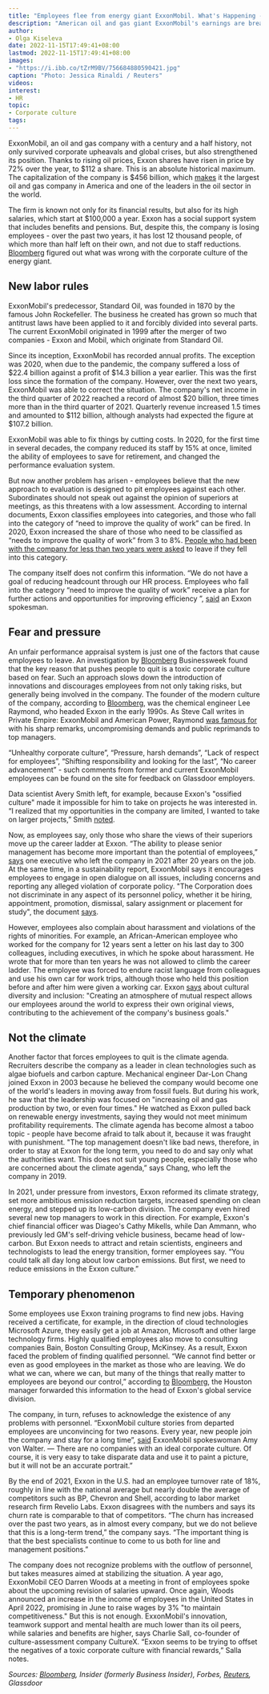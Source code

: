 ```yaml
---
title: "Employees flee from energy giant ExxonMobil. What's Happening - Bloomberg"
description: "American oil and gas giant ExxonMobil's earnings are breaking records, as is the value of its shares. However, employees leave the company en masse - 12 thousand people left in 2 years. Here are the problems in the corporate culture that led to this."
author: 
- Olga Kiseleva
date: 2022-11-15T17:49:41+08:00
lastmod: 2022-11-15T17:49:41+08:00
images: 
- "https://i.ibb.co/tZrM9BV/756684880590421.jpg"
caption: "Photo: Jessica Rinaldi / Reuters"
videos:
interest:
- HR
topic:
- Corporate culture
tags:
---
```


ExxonMobil, an oil and gas company with a century and a half history, not only survived corporate upheavals and global crises, but also strengthened its position. Thanks to rising oil prices, Exxon shares have risen in price by 72% over the year, to $112 a share. This is an absolute historical maximum. The capitalization of the company is $456 billion, which [makes](https://finance.yahoo.com/quote/XOM/history/) it the largest oil and gas company in America and one of the leaders in the oil sector in the world.

The firm is known not only for its financial results, but also for its high salaries, which start at $100,000 a year. Exxon has a social support system that includes benefits and pensions. But, despite this, the company is losing employees - over the past two years, it has lost 12 thousand people, of which more than half left on their own, and not due to staff reductions. [Bloomberg](http://www.bloomberg.com/) figured out what was wrong with the corporate culture of the energy giant.

New labor rules
---------------

ExxonMobil's predecessor, Standard Oil, was founded in 1870 by the famous John Rockefeller. The business he created has grown so much that antitrust laws have been applied to it and forcibly divided into several parts. The current ExxonMobil originated in 1999 after the merger of two companies - Exxon and Mobil, which originate from Standard Oil.

Since its inception, ExxonMobil has recorded annual profits. The exception was 2020, when due to the pandemic, the company suffered a loss of $22.4 billion against a profit of $14.3 billion a year earlier. This was the first loss since the formation of the company. However, over the next two years, ExxonMobil was able to correct the situation. The company's net income in the third quarter of 2022 reached a record of almost $20 billion, three times more than in the third quarter of 2021. Quarterly revenue increased 1.5 times and amounted to $112 billion, although analysts had expected the figure at $107.2 billion.

ExxonMobil was able to fix things by cutting costs. In 2020, for the first time in several decades, the company reduced its staff by 15% at once, limited the ability of employees to save for retirement, and changed the performance evaluation system.

But now another problem has arisen - employees believe that the new approach to evaluation is designed to pit employees against each other. Subordinates should not speak out against the opinion of superiors at meetings, as this threatens with a low assessment. According to internal documents, Exxon classifies employees into categories, and those who fall into the category of “need to improve the quality of work” can be fired. In 2020, Exxon increased the share of those who need to be classified as “needs to improve the quality of work” from 3 to 8%. [People who had been with the company for less than two years were asked](https://www.forbes.com/sites/elanagross/2020/07/24/exxonmobil-reportedly-changed-its-employee-review-process-to-increase-performance-related-job-cuts/?sh=75ad5c605942) to leave if they fell into this category.

The company itself does not confirm this information. “We do not have a goal of reducing headcount through our HR process. Employees who fall into the category “need to improve the quality of work” receive a plan for further actions and opportunities for improving efficiency ”, [said](https://www.businessinsider.com/power-line-inside-exxons-secret-ranking-system-2020-7) an Exxon spokesman.

Fear and pressure
-----------------

An unfair performance appraisal system is just one of the factors that cause employees to leave. An investigation by [Bloomberg](http://www.bloomberg.com/) Businessweek found that the key reason that pushes people to quit is a toxic corporate culture based on fear. Such an approach slows down the introduction of innovations and discourages employees from not only taking risks, but generally being involved in the company. The founder of the modern culture of the company, according to [Bloomberg](http://www.bloomberg.com/), was the chemical engineer Lee Raymond, who headed Exxon in the early 1990s. As Steve Call writes in Private Empire: ExxonMobil and American Power, Raymond [was famous for](https://www.bloomberg.com/news/features/2022-10-13/exxon-xom-jobs-exodus-brings-scrutiny-to-corporate-culture) with his sharp remarks, uncompromising demands and public reprimands to top managers.

“Unhealthy corporate culture”, “Pressure, harsh demands”, “Lack of respect for employees”, “Shifting responsibility and looking for the last”, “No career advancement” - such comments from former and current ExxonMobil employees can be found on the site for feedback on Glassdoor employers.

Data scientist Avery Smith left, for example, because Exxon's "ossified culture" made it impossible for him to take on projects he was interested in. “I realized that my opportunities in the company are limited, I wanted to take on larger projects,” Smith [noted](https://www.reuters.com/business/exxon-exodus-turns-floating-cube-into-internet-meme-2021-10-04/).

Now, as employees say, only those who share the views of their superiors move up the career ladder at Exxon. “The ability to please senior management has become more important than the potential of employees,” [says](https://www.bloomberg.com/news/features/2022-10-13/exxon-xom-jobs-exodus-brings-scrutiny-to-corporate-culture) one executive who left the company in 2021 after 20 years on the job. At the same time, in a sustainability report, ExxonMobil says it encourages employees to engage in open dialogue on all issues, including concerns and reporting any alleged violation of corporate policy. "The Corporation does not discriminate in any aspect of its personnel policy, whether it be hiring, appointment, promotion, dismissal, salary assignment or placement for study", the document [says](https://www.rspp.ru/download/0409345cd0d4b1874a8693c6bae1c4c3/).

However, employees also complain about harassment and violations of the rights of minorities. For example, an African-American employee who worked for the company for 12 years sent a letter on his last day to 300 colleagues, including executives, in which he spoke about harassment. He wrote that for more than ten years he was not allowed to climb the career ladder. The employee was forced to endure racist language from colleagues and use his own car for work trips, although those who held this position before and after him were given a working car. Exxon [says](https://www.rspp.ru/download/0409345cd0d4b1874a8693c6bae1c4c3/) about cultural diversity and inclusion: "Creating an atmosphere of mutual respect allows our employees around the world to express their own original views, contributing to the achievement of the company's business goals."

Not the climate
---------------

Another factor that forces employees to quit is the climate agenda. Recruiters describe the company as a leader in clean technologies such as algae biofuels and carbon capture. Mechanical engineer Dar-Lon Chang joined Exxon in 2003 because he believed the company would become one of the world's leaders in moving away from fossil fuels. But during his work, he saw that the leadership was focused on "increasing oil and gas production by two, or even four times." He watched as Exxon pulled back on renewable energy investments, saying they would not meet minimum profitability requirements. The climate agenda has become almost a taboo topic - people have become afraid to talk about it, because it was fraught with punishment. "The top management doesn't like bad news, therefore, in order to stay at Exxon for the long term, you need to do and say only what the authorities want. This does not suit young people, especially those who are concerned about the climate agenda,” says Chang, who left the company in 2019.

In 2021, under pressure from investors, Exxon reformed its climate strategy, set more ambitious emission reduction targets, increased spending on clean energy, and stepped up its low-carbon division. The company even hired several new top managers to work in this direction. For example, Exxon's chief financial officer was Diageo's Cathy Mikells, while Dan Ammann, who previously led GM's self-driving vehicle business, became head of low-carbon. But Exxon needs to attract and retain scientists, engineers and technologists to lead the energy transition, former employees say. “You could talk all day long about low carbon emissions. But first, we need to reduce emissions in the Exxon culture.”

Temporary phenomenon
--------------------

Some employees use Exxon training programs to find new jobs. Having received a certificate, for example, in the direction of cloud technologies Microsoft Azure, they easily get a job at Amazon, Microsoft and other large technology firms. Highly qualified employees also move to consulting companies Bain, Boston Consulting Group, McKinsey. As a result, Exxon faced the problem of finding qualified personnel. “We cannot find better or even as good employees in the market as those who are leaving. We do what we can, where we can, but many of the things that really matter to employees are beyond our control,” according [to](https://www.bloomberg.com/news/features/2022-10-13/exxon-xom-jobs-exodus-brings-scrutiny-to-corporate-culture) [Bloomberg](http://www.bloomberg.com/), the Houston manager forwarded this information to the head of Exxon's global service division.

The company, in turn, refuses to acknowledge the existence of any problems with personnel. “ExxonMobil culture stories from departed employees are unconvincing for two reasons. Every year, new people join the company and stay for a long time”, [said](https://www.bloomberg.com/news/features/2022-10-13/exxon-xom-jobs-exodus-brings-scrutiny-to-corporate-culture) ExxonMobil spokeswoman Amy von Walter. — There are no companies with an ideal corporate culture. Of course, it is very easy to take disparate data and use it to paint a picture, but it will not be an accurate portrait.”

By the end of 2021, Exxon in the U.S. had an employee turnover rate of 18%, roughly in line with the national average but nearly double the average of competitors such as BP, Chevron and Shell, according to labor market research firm Revelio Labs. Exxon disagrees with the numbers and says its churn rate is comparable to that of competitors. “The churn has increased over the past two years, as in almost every company, but we do not believe that this is a long-term trend,” the company says. “The important thing is that the best specialists continue to come to us both for line and management positions.”

The company does not recognize problems with the outflow of personnel, but takes measures aimed at stabilizing the situation. A year ago, ExxonMobil CEO Darren Woods at a meeting in front of employees spoke about the upcoming revision of salaries upward. Once again, Woods announced an increase in the income of employees in the United States in April 2022, promising in June to raise wages by 3% "to maintain competitiveness." But this is not enough. ExxonMobil's innovation, teamwork support and mental health are much lower than its oil peers, while salaries and benefits are higher, says Charlie Sall, co-founder of culture-assessment company CultureX. “Exxon seems to be trying to offset the negatives of a toxic corporate culture with financial rewards,” Salla notes.

_Sources: [Bloomberg](http://www.bloomberg.com/), Insider (formerly Business Insider), Forbes, [Reuters](http://www.reuters.com/), Glassdoor_
